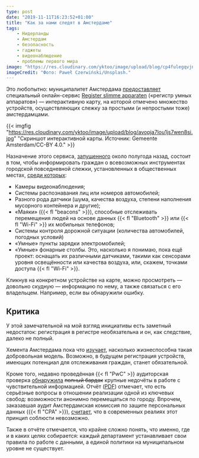 ```yaml
---
type: post
date: "2019-11-11T16:23:52+01:00"
title: "Как за нами следят в Амстердаме"
tags:
    - Нидерланды
    - Амстердам
    - безопасность
    - гаджеты
    - видеонаблюдение
    - проблемы первого мира
image: "https://res.cloudinary.com/yktoo/image/upload/blog/cp4fulegqvjn727x54gb.jpg"
imageCredit: "Фото: Paweł Czerwiński/Unsplash."
---
```


Это любопытно: муниципалитет Амстердама [предоставляет](https://slimmeapparaten.amsterdam.nl/about) специальный онлайн-сервис [Register slimme apparaten](https://slimmeapparaten.amsterdam.nl/) («регистр умных аппаратов») — интерактивную карту, на которой отмечено множество устройств, осуществляющих слежку за простыми (и непростыми тоже) амстердамцами.

<!--more-->

{{< imgfig "https://res.cloudinary.com/yktoo/image/upload/blog/avopja7lou1js7wen8si.jpg" "Скриншот интерактивной карты. Источник: Gemeente Amsterdam/CC-BY 4.0." >}}

Назначение этого сервиса, [запущенного](https://www.parool.nl/amsterdam/kaart-van-gemeente-laat-zien-waar-gegevens-verzameld-worden~b964acce/) около полугода назад, состоит в том, чтобы информировать граждан о всевозможных инструментах городской повседневной слежки, установленных в общественных местах, [среди которых](https://slimmeapparaten.amsterdam.nl/categories):

* Камеры видеонаблюдения;
* Системы распознавания лиц или номеров автомобилей;
* Разного рода датчики (шума, качества воздуха, степени наполнения мусорного контейнера и другие);
* «Маяки» ({{< fl "beacons" >}}), способные отслеживать перемещения людей на основе данных {{< fl "Bluetooth" >}} или {{< fl "Wi-Fi" >}} их мобильных телефонов;
* Системы контроля дорожной ситуации (количества автомобилей, погодных условий)
* «Умные» пункты зарядки электромобилей;
* «Умные» фонарные столбы. Это, насколько я понимаю, пока ещё проект: оснащать их различными датчиками, такими как сенсорами уровня освещённости или качества воздуха, или, скажем, точками доступа {{< fl "Wi-Fi" >}}.

Кликнув на конкретном устройстве на карте, можно просмотреть — довольно скудную — информацию по нему, а также связаться с его владельцем. Например, если вы обнаружили ошибку.

## Критика

У этой замечательной на мой взгляд инициативы есть заметный недостаток: регистрация в регистре необязательна и он, как следствие, далеко не полный.

Хемента Амстердама пока что [изучает](https://slimmeapparaten.amsterdam.nl/about/faq), насколько жизнеспособна такая добровольная модель. Возможно, в будущем регистрация устройств, имеющих потенциал для отслеживания граждан, станет обязательной.

Кроме того, недавно проведённая {{< fl "PwC" >}} аудиторская проверка [обнаружила](https://www.amsterdam.nl/bestuur-organisatie/organisatie/overige/adviesraden/commissie-persoonsgegevens-amsterdam/onderzoek-monitoring-openbare-ruimte/) ~~полный бардак~~ крупные недочёты в работе с чувствительной информацией. Отчёт ([PDF](https://assets.amsterdam.nl/publish/pages/922924/cpa_onderzoek_2019_monitoring_in_de_openbare_ruimte_2_geredigeerd.pdf)) отмечает, что есть серьёзные вопросы в отношении реализации одной из ключевых свобод: возможности анонимно перемещаться по городу. Впрочем, заказавшая аудит Амстердамская комиссия по защите персональных данных ({{< fl "CPA" >}}), [считает](https://www.parool.nl/amsterdam/gemeente-is-onvoldoende-transparant-over-monitoren-in-openbare-ruimte~b87e1683/?referer=https%3A%2F%2Fkeep.google.com%2Fu%2F0%2F), что в современных реалиях этот принцип соблюсти невозможно.

Также в отчёте отмечается, что крайне сложно понять, что именно, где и в каких целях собирается: каждый департамент устанавливает свои правила по работе с данными, а единой политики на муниципальном уровне не существует.
